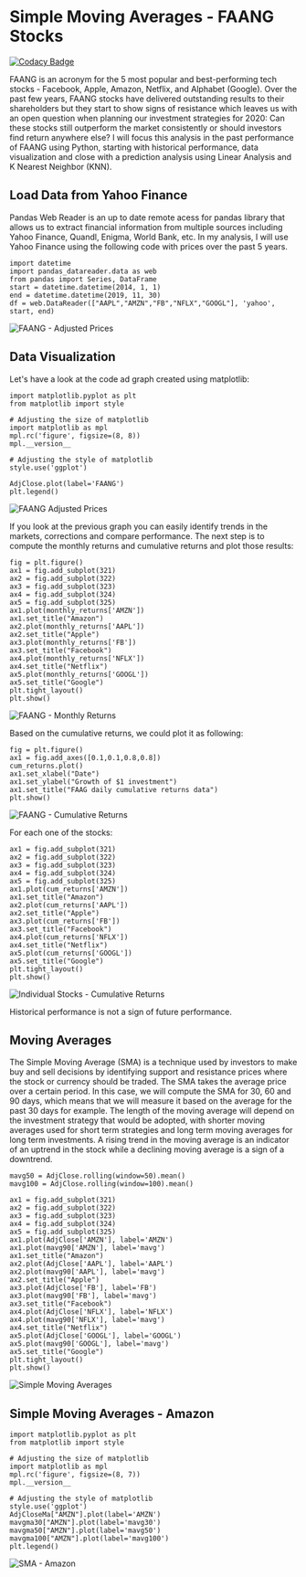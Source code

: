 # Simple Moving Averages - FAANG Stocks

<!Add Codacy Badge!>

[![Codacy Badge](https://api.codacy.com/project/badge/Grade/a0d3d04c572542e484f8ee9ee99e0467)](https://www.codacy.com/manual/tmcbrigido/faang-stock?utm_source=github.com&amp;utm_medium=referral&amp;utm_content=tmcbrigido/faang-stock&amp;utm_campaign=Badge_Grade)

FAANG is an acronym for the 5 most popular and best-performing tech stocks - Facebook, Apple, Amazon, Netflix, and Alphabet (Google). Over the past few years, FAANG stocks have delivered outstanding results to their shareholders but they start to show signs of resistance which leaves us with an open question when planning our investment strategies for 2020: Can these stocks still outperform the market consistently or should investors find return anywhere else?  I will focus this analysis in the past performance of FAANG using Python, starting with historical performance, data visualization and close with a prediction analysis using Linear Analysis and K Nearest Neighbor (KNN).

## Load Data from Yahoo Finance

Pandas Web Reader is an up to date remote acess for pandas library that allows us to extract financial information from multiple sources including Yahoo Finance, Quandl, Enigma, World Bank, etc. In my analysis, I will use Yahoo Finance using the following code with prices over the past 5 years.

```import pandas as pd
import datetime
import pandas_datareader.data as web
from pandas import Series, DataFrame
start = datetime.datetime(2014, 1, 1)
end = datetime.datetime(2019, 11, 30)
df = web.DataReader(["AAPL","AMZN","FB","NFLX","GOOGL"], 'yahoo', start, end)
```

![FAANG - Adjusted Prices](/images/AdjClose.png)

## Data Visualization

Let's have a look at the code ad graph created using matplotlib:

``` %matplotlib inline
import matplotlib.pyplot as plt
from matplotlib import style

# Adjusting the size of matplotlib
import matplotlib as mpl
mpl.rc('figure', figsize=(8, 8))
mpl.__version__

# Adjusting the style of matplotlib
style.use('ggplot')

AdjClose.plot(label='FAANG')
plt.legend()
```

![FAANG Adjusted Prices](/images/stock_plot.png)

If you look at the previous graph you can easily identify trends in the markets, corrections and compare performance. The next step is to compute the monthly returns and cumulative returns and plot those results:

```monthly_returns = AdjClose.resample('M').ffill().pct_change()
fig = plt.figure()
ax1 = fig.add_subplot(321)
ax2 = fig.add_subplot(322)
ax3 = fig.add_subplot(323)
ax4 = fig.add_subplot(324)
ax5 = fig.add_subplot(325)
ax1.plot(monthly_returns['AMZN'])
ax1.set_title("Amazon")
ax2.plot(monthly_returns['AAPL'])
ax2.set_title("Apple")
ax3.plot(monthly_returns['FB'])
ax3.set_title("Facebook")
ax4.plot(monthly_returns['NFLX'])
ax4.set_title("Netflix")
ax5.plot(monthly_returns['GOOGL'])
ax5.set_title("Google")
plt.tight_layout()
plt.show()
```

![FAANG - Monthly Returns](/images/monthly_plot.png)

Based on the cumulative returns, we could plot it as following:

```cum_returns = (monthly_returns + 1).cumprod()
fig = plt.figure()
ax1 = fig.add_axes([0.1,0.1,0.8,0.8])
cum_returns.plot()
ax1.set_xlabel("Date")
ax1.set_ylabel("Growth of $1 investment")
ax1.set_title("FAAG daily cumulative returns data")
plt.show()
```

![FAANG - Cumulative Returns](/images/cumulative_returns.png)

For each one of the stocks:

```fig = plt.figure()
ax1 = fig.add_subplot(321)
ax2 = fig.add_subplot(322)
ax3 = fig.add_subplot(323)
ax4 = fig.add_subplot(324)
ax5 = fig.add_subplot(325)
ax1.plot(cum_returns['AMZN'])
ax1.set_title("Amazon")
ax2.plot(cum_returns['AAPL'])
ax2.set_title("Apple")
ax3.plot(cum_returns['FB'])
ax3.set_title("Facebook")
ax4.plot(cum_returns['NFLX'])
ax4.set_title("Netflix")
ax5.plot(cum_returns['GOOGL'])
ax5.set_title("Google")
plt.tight_layout()
plt.show()
```

![Individual Stocks - Cumulative Returns](/images/cumulative_individual.png)

Historical performance is not a sign of future performance.

## Moving Averages

The Simple Moving Average (SMA) is a technique used by investors to make buy and sell decisions by identifying support and resistance prices where the stock or currency should be traded. The SMA takes the average price over a certain period. In this case, we will compute the SMA for 30, 60 and 90 days, which means that we will measure it based on the average for the past 30 days for example.  The length of the moving average will depend on the investment strategy that would be adopted, with shorter moving averages used for short term strategies and long term moving averages for long term investments.  A rising trend in the moving average is an indicator of an uptrend in the stock while a declining moving average is a sign of a downtrend.

```mavg30 = AdjClose.rolling(window=30).mean()
mavg50 = AdjClose.rolling(window=50).mean()
mavg100 = AdjClose.rolling(window=100).mean()
```

```fig = plt.figure()
ax1 = fig.add_subplot(321)
ax2 = fig.add_subplot(322)
ax3 = fig.add_subplot(323)
ax4 = fig.add_subplot(324)
ax5 = fig.add_subplot(325)
ax1.plot(AdjClose['AMZN'], label='AMZN')
ax1.plot(mavg90['AMZN'], label='mavg')
ax1.set_title("Amazon")
ax2.plot(AdjClose['AAPL'], label='AAPL')
ax2.plot(mavg90['AAPL'], label='mavg')
ax2.set_title("Apple")
ax3.plot(AdjClose['FB'], label='FB')
ax3.plot(mavg90['FB'], label='mavg')
ax3.set_title("Facebook")
ax4.plot(AdjClose['NFLX'], label='NFLX')
ax4.plot(mavg90['NFLX'], label='mavg')
ax4.set_title("Netflix")
ax5.plot(AdjClose['GOOGL'], label='GOOGL')
ax5.plot(mavg90['GOOGL'], label='mavg')
ax5.set_title("Google")
plt.tight_layout()
plt.show()
```

![Simple Moving Averages](/images/moving.png)

## Simple Moving Averages - Amazon

```%matplotlib inline
import matplotlib.pyplot as plt
from matplotlib import style

# Adjusting the size of matplotlib
import matplotlib as mpl
mpl.rc('figure', figsize=(8, 7))
mpl.__version__

# Adjusting the style of matplotlib
style.use('ggplot')
AdjCloseMa["AMZN"].plot(label='AMZN')
mavgma30["AMZN"].plot(label='mavg30')
mavgma50["AMZN"].plot(label='mavg50')
mavgma100["AMZN"].plot(label='mavg100')
plt.legend()
```

![SMA - Amazon](/images/sma_amazon.png)
